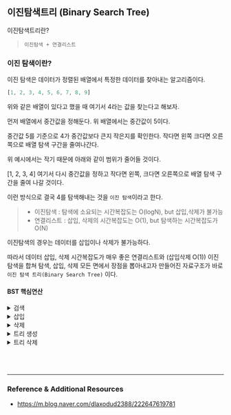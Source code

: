 ## 이진탐색트리 (Binary Search Tree)

이진탐색트리란?

> `이진탐색 + 연결리스트`

### 이진 탐색이란?
이진 탐색은 데이터가 정렬된 배열에서 특정한 데이터를 찾아내는 알고리즘이다.

```js
[1, 2, 3, 4, 5, 6, 7, 8, 9]
```
위와 같은 배열이 있다고 했을 때 여기서 4라는 값을 찾는다고 해보자.

먼저 배열에서 중간값을 정해둔다. 위 배열에서는 중간값이 5이다.

중간값 5를 기준으로 4가 중간값보다 큰지 작은지를 확인한다. 작다면 왼쪽 크다면 오른쪽으로 배열 탐색 구간을 줄여나간다.

위 예시에서는 작기 때문에 아래와 같이 범위가 줄어들 것이다.

[1, 2, 3, 4]
여기서 다시 중간값을 정하고 작다면 왼쪽, 크다면 오른쪽으로 배열 탐색 구간을 줄여 나갈 것이다.

이런 방식으로 결국 4를 탐색해내는 것을 `이진 탐색`이라고 한다.



> - 이진탐색 : 탐색에 소요되는 시간복잡도는 O(logN), but 삽입,삭제가 불가능
> - 연결리스트 : 삽입, 삭제의 시간복잡도는 O(1), but 탐색하는 시간복잡도가 O(N)

이진탐색의 경우는 데이터를 삽입이나 삭제가 불가능하다.

따라서 데이터 삽입, 삭제 시간복잡도가 매우 좋은 연결리스트와 (삽입삭제 O(1)) 이진 탐색을 합쳐 탐색, 삽입, 삭제 모든 면에서 장점을 뽑아내고자 만들어진 자료구조가 바로 `이진 탐색 트리(Binary Search Tree)` 이다.


#### BST 핵심연산
<details>
<summary>검색</summary>

---

1. 현재 위치에 있는 데이터가 찾고있는 데이터가 맞는가?

2. 현재 위치에 있는 데이터가 찾고있는 데이터보다 더 큰가?

3. 현재 위치에 있는 데이터가 찾고있는 데이터보다 더 작은가?

---
<br>
</details>

<details>
<summary>삽입</summary>

---
1. 현재 위치에 있는 데이터가 찾고있는 데이터가 맞는가?

2. 현재 위치에 있는 데이터가 찾고있는 데이터보다 더 큰가?

3. 현재 위치에 있는 데이터가 찾고있는 데이터보다 더 작은가?
---

<br>
</details>

<details>
<summary>삭제</summary>

---
1. 자식이 없는 leaf 노드일 때 → 그냥 삭제

2. 자식이 1개인 노드일 때 → 지워진 노드에 자식을 올리기

3. 자식이 2개인 노드일 때 → 오른쪽 자식 노드에서 가장 작은 값 or 왼쪽 자식 노드에서 가장 큰 값 올리기

---
<br>
</details>

<details>
<summary>트리 생성</summary>
---
---
<br>
</details>

<details>
<summary>트리 삭제</summary>
---
---
<br>
</details>




<br>
<br>
<br>

---

### Reference & Additional Resources
- https://m.blog.naver.com/dlaxodud2388/222647619781